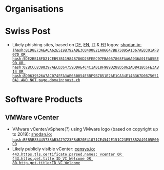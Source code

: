# Organisations
# Swiss Post
* Likely phishing sites, based on [DE](https://www.post.ch/-/media/portal-opp/global/logos/logo---die-post.svg?vs=2&sc_lang=de), [EN](https://www.post.ch/-/media/portal-opp/global/logos/logo---die-post.svg?vs=2&sc_lang=en), [IT](https://www.post.ch/-/media/portal-opp/global/logos/logo---die-post.svg?vs=2&sc_lang=it) & [FR](https://www.post.ch/-/media/portal-opp/global/logos/logo---die-post.svg?vs=2&sc_lang=fr) logos: [shodan.io: `(hash:B1D8E73AEACA62E519B792ADE3C0400821A86647BB75095A1367AE0301AF807D OR hash:5DE2BB18FD21CEB93B119848786D28FEEC97FBA057868FAA6A936A01EA85BE90 OR hash:02BCCC8398397AECD364759DDAE4C4C1A018F989D288D5062AD841BC6FE3AB14 OR hash:8D0639526A7AC074EFA3AE650054E8BF9B7851E2AE1CA34E14B367D0B756510A) AND NOT page.domain:post.ch`](https://urlscan.io/search/#(hash%3AB1D8E73AEACA62E519B792ADE3C0400821A86647BB75095A1367AE0301AF807D%20OR%20hash%3A5DE2BB18FD21CEB93B119848786D28FEEC97FBA057868FAA6A936A01EA85BE90%20OR%20hash%3A02BCCC8398397AECD364759DDAE4C4C1A018F989D288D5062AD841BC6FE3AB14%20OR%20hash%3A8D0639526A7AC074EFA3AE650054E8BF9B7851E2AE1CA34E14B367D0B756510A)%20AND%20NOT%20page.domain%3Apost.ch)

# Software Products
## VMWare vCenter
* VMware vCenter/vSphere(?)  using VMware logo (based on copyright up to 2019): [shodan.io: `hash:BEB5B85445738AB3A79723F84B20E41071CE4542E151C23E57852A49105E00C8`](https://urlscan.io/search/#hash%3ABEB5B85445738AB3A79723F84B20E41071CE4542E151C23E57852A49105E00C8)
* Likely publicly visible vCenter: [censys.io: `443.https.tls.certificate.parsed.names: vcenter OR 443.https.get.title:ID_VC_Welcome OR 80.http.get.title:ID_VC_Welcome`](https://censys.io/ipv4?q=443.https.tls.certificate.parsed.names%3A+vcenter+OR+443.https.get.title%3AID_VC_Welcome+OR+80.http.get.title%3AID_VC_Welcome)